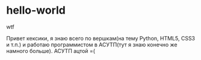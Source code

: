# hello-world
wtf

Привет кексики, я знаю всего по вершкам(на тему Python, HTML5, CSS3 и т.п.) и работаю программистом в АСУТП(тут я знаю конечно же намного больше). АСУТП ацтой =(
